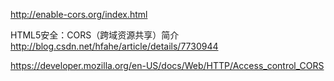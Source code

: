 http://enable-cors.org/index.html


HTML5安全：CORS（跨域资源共享）简介
http://blog.csdn.net/hfahe/article/details/7730944

https://developer.mozilla.org/en-US/docs/Web/HTTP/Access_control_CORS